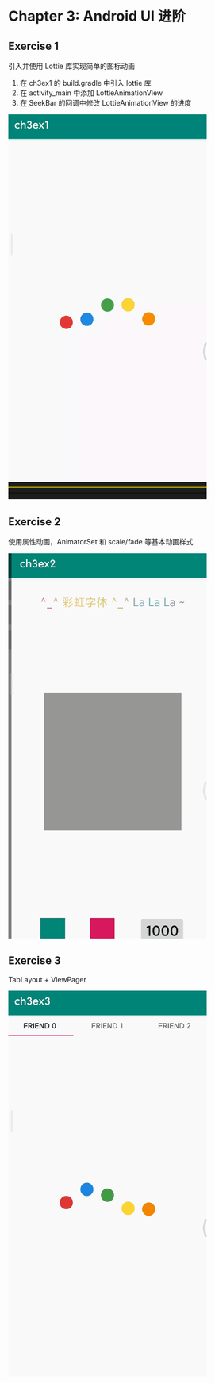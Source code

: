 # Chapter 3: Android UI 进阶

## Exercise 1

引入并使用 Lottie 库实现简单的图标动画

1. 在 ch3ex1 的 build.gradle 中引入 lottie 库
2. 在 activity_main 中添加 LottieAnimationView
3. 在 SeekBar 的回调中修改 LottieAnimationView 的进度

<img src="https://github.com/chronoby/bytedance-android-camp-2020/blob/master/chapter3/Image/ani1.gif" width="400"  alt="Animation 1"/><br/>

## Exercise 2

使用属性动画，AnimatorSet 和 scale/fade 等基本动画样式

<img src="https://github.com/chronoby/bytedance-android-camp-2020/blob/master/chapter3/Image/ani2.gif" width="400"  alt="Animation 2"/><br/>

## Exercise 3

TabLayout + ViewPager

<img src="https://github.com/chronoby/bytedance-android-camp-2020/blob/master/chapter3/Image/ani3.gif" width="400"  alt="Animation 3"/><br/>
